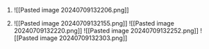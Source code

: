 1) ![[Pasted image 20240709132206.png]]

2) ![[Pasted image 20240709132155.png]]
	![[Pasted image 20240709132220.png]]
	![[Pasted image 20240709132252.png]]
	![[Pasted image 20240709132303.png]]

